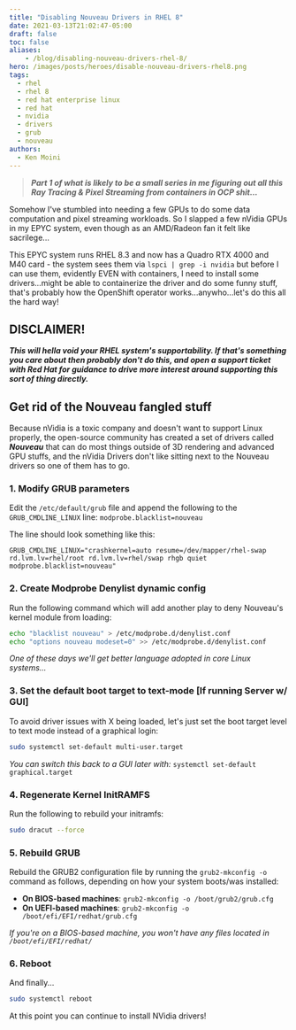 ```yaml
---
title: "Disabling Nouveau Drivers in RHEL 8"
date: 2021-03-13T21:02:47-05:00
draft: false
toc: false
aliases:
    - /blog/disabling-nouveau-drivers-rhel-8/
hero: /images/posts/heroes/disable-nouveau-drivers-rhel8.png
tags:
  - rhel
  - rhel 8
  - red hat enterprise linux
  - red hat
  - nvidia
  - drivers
  - grub
  - nouveau
authors:
  - Ken Moini
---
```


> ***Part 1 of what is likely to be a small series in me figuring out all this Ray Tracing & Pixel Streaming from containers in OCP shit...***

Somehow I've stumbled into needing a few GPUs to do some data computation and pixel streaming workloads.  So I slapped a few nVidia GPUs in my EPYC system, even though as an AMD/Radeon fan it felt like sacrilege...

This EPYC system runs RHEL 8.3 and now has a Quadro RTX 4000 and M40 card - the system sees them via `lspci | grep -i nvidia` but before I can use them, evidently EVEN with containers, I need to install some drivers...might be able to containerize the driver and do some funny stuff, that's probably how the OpenShift operator works...anywho...let's do this all the hard way!

## DISCLAIMER!

***This will hella void your RHEL system's supportability.  If that's something you care about then probably don't do this, and open a support ticket with Red Hat for guidance to drive more interest around supporting this sort of thing directly.***

## Get rid of the Nouveau fangled stuff

Because nVidia is a toxic company and doesn't want to support Linux properly, the open-source community has created a set of drivers called ***Nouveau*** that can do most things outside of 3D rendering and advanced GPU stuffs, and the nVidia Drivers don't like sitting next to the Nouveau drivers so one of them has to go.

### 1. Modify GRUB parameters

Edit the `/etc/default/grub` file and append the following to the `GRUB_CMDLINE_LINUX` line: `modprobe.blacklist=nouveau`

The line should look something like this:

```text
GRUB_CMDLINE_LINUX="crashkernel=auto resume=/dev/mapper/rhel-swap rd.lvm.lv=rhel/root rd.lvm.lv=rhel/swap rhgb quiet modprobe.blacklist=nouveau"
```

### 2. Create Modprobe Denylist dynamic config

Run the following command which will add another play to deny Nouveau's kernel module from loading:

```bash
echo "blacklist nouveau" > /etc/modprobe.d/denylist.conf
echo "options nouveau modeset=0" >> /etc/modprobe.d/denylist.conf
```

*One of these days we'll get better language adopted in core Linux systems...*

### 3. Set the default boot target to text-mode [If running Server w/ GUI]

To avoid driver issues with X being loaded, let's just set the boot target level to text mode instead of a graphical login:

```bash
sudo systemctl set-default multi-user.target
```

*You can switch this back to a GUI later with:* `systemctl set-default graphical.target`

### 4. Regenerate Kernel InitRAMFS

Run the following to rebuild your initramfs:

```bash
sudo dracut --force
```

### 5. Rebuild GRUB

Rebuild the GRUB2 configuration file by running the `grub2-mkconfig -o` command as follows, depending on how your system boots/was installed:

- **On BIOS-based machines**: `grub2-mkconfig -o /boot/grub2/grub.cfg`
- **On UEFI-based machines**: `grub2-mkconfig -o /boot/efi/EFI/redhat/grub.cfg`

*If you're on a BIOS-based machine, you won't have any files located in `/boot/efi/EFI/redhat/`*

### 6. Reboot

And finally...

```bash
sudo systemctl reboot
```

At this point you can continue to install NVidia drivers!